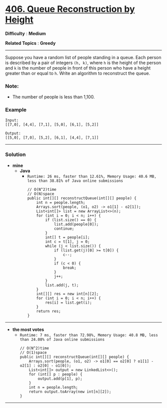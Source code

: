 # [406. Queue Reconstruction by Height](https://leetcode.com/problems/queue-reconstruction-by-height/)

**Difficulty** : **Medium**

**Related Topics** : **Greedy**

---


Suppose you have a random list of people standing in a queue. Each person is described by a pair of integers `(h, k)`, where `h` is the height of the person and `k` is the number of people in front of this person who have a height greater than or equal to `h`. Write an algorithm to reconstruct the queue.

### Note:
* The number of people is less than 1,100.

 
### Example
```
Input:
[[7,0], [4,4], [7,1], [5,0], [6,1], [5,2]]

Output:
[[5,0], [7,0], [5,2], [6,1], [4,4], [7,1]]
```

---

### Solution
* **mine**
  * **Java**
    * `Runtime: 26 ms, faster than 12.61%, Memory Usage: 40.6 MB, less than 38.81% of Java online submissions`
      ```
      // O(N^2)time
      // O(N)space
      public int[][] reconstructQueue(int[][] people) {
          int n = people.length;
          Arrays.sort(people, (o1, o2) -> o1[1] - o2[1]);
          List<int[]> list = new ArrayList<>(n);
          for (int i = 0; i < n; i++) {
              if (list.size() == 0) {
                  list.add(people[0]);
                  continue;
              }
              int[] t = people[i];
              int c = t[1], j = 0;
              while (j < list.size()) {
                  if (list.get(j)[0] >= t[0]) {
                      c--;
                  }
                  if (c < 0) {
                      break;
                  }
                  j++;
              }
              list.add(j, t);
          }
          int[][] res = new int[n][2];
          for (int i = 0; i < n; i++) {
              res[i] = list.get(i);
          }
          return res;
      }
      ```
  
---

* **the most votes**
  * `Runtime: 7 ms, faster than 72.98%, Memory Usage: 40.8 MB, less than 24.08% of Java online submissions`
    ```
    // O(N^2)time
    // O(1)space
    public int[][] reconstructQueue(int[][] people) {
        Arrays.sort(people, (o1, o2) -> o1[0] == o2[0] ? o1[1] - o2[1] : o2[0] - o1[0]);
        List<int[]> output = new LinkedList<>();
        for (int[] p : people) {
            output.add(p[1], p);
        }
        int n = people.length;
        return output.toArray(new int[n][2]);
    }
    ``` 

---
